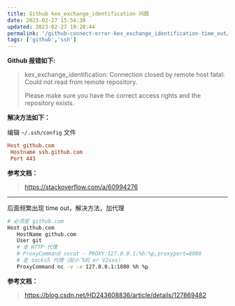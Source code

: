 ```yaml
---
title: Github kex_exchange_identification 问题
date: 2023-02-27 15:54:30
updated: 2023-02-27 19:20:44
permalink: '/github-connect-error-kex_exchange_identification-time_out/'
tags: ['github','ssh']
---
```

**Github 报错如下:**

> kex_exchange_identification: Connection closed by remote host
> fatal: Could not read from remote repository.
>
> Please make sure you have the correct access rights
> and the repository exists.

**解决方法如下：**

编辑 `~/.ssh/config` 文件

```conf
Host github.com
 Hostname ssh.github.com
 Port 443
```

**参考文档：**

> <https://stackoverflow.com/a/60994276>

---

后面频繁出现 time out，解决方法，加代理

```sh
# 必须是 github.com
Host github.com
   HostName github.com
   User git
   # 走 HTTP 代理
   # ProxyCommand socat - PROXY:127.0.0.1:%h:%p,proxyport=8080
   # 走 socks5 代理（如小飞机 or V2xxx）
   ProxyCommand nc -v -x 127.0.0.1:1080 %h %p
```

**参考文档：**

> <https://blog.csdn.net/HD243608836/article/details/127869482>
